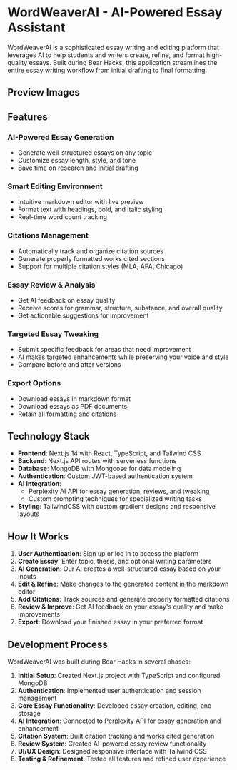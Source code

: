 # WordWeaverAI - AI-Powered Essay Assistant

WordWeaverAI is a sophisticated essay writing and editing platform that leverages AI to help students and writers create, refine, and format high-quality essays. Built during Bear Hacks, this application streamlines the entire essay writing workflow from initial drafting to final formatting.

## Preview Images

## Features

### AI-Powered Essay Generation
- Generate well-structured essays on any topic
- Customize essay length, style, and tone
- Save time on research and initial drafting

### Smart Editing Environment
- Intuitive markdown editor with live preview
- Format text with headings, bold, and italic styling
- Real-time word count tracking

### Citations Management
- Automatically track and organize citation sources
- Generate properly formatted works cited sections
- Support for multiple citation styles (MLA, APA, Chicago)

### Essay Review & Analysis
- Get AI feedback on essay quality
- Receive scores for grammar, structure, substance, and overall quality
- Get actionable suggestions for improvement

### Targeted Essay Tweaking
- Submit specific feedback for areas that need improvement
- AI makes targeted enhancements while preserving your voice and style
- Compare before and after versions

### Export Options
- Download essays in markdown format
- Download essays as PDF documents
- Retain all formatting and citations

## Technology Stack

- **Frontend**: Next.js 14 with React, TypeScript, and Tailwind CSS
- **Backend**: Next.js API routes with serverless functions
- **Database**: MongoDB with Mongoose for data modeling
- **Authentication**: Custom JWT-based authentication system
- **AI Integration**:
  - Perplexity AI API for essay generation, reviews, and tweaking
  - Custom prompting techniques for specialized writing tasks
- **Styling**: TailwindCSS with custom gradient designs and responsive layouts

## How It Works

1. **User Authentication**: Sign up or log in to access the platform
2. **Create Essay**: Enter topic, thesis, and optional writing parameters
3. **AI Generation**: Our AI creates a well-structured essay based on your inputs
4. **Edit & Refine**: Make changes to the generated content in the markdown editor
5. **Add Citations**: Track sources and generate properly formatted citations
6. **Review & Improve**: Get AI feedback on your essay's quality and make improvements
7. **Export**: Download your finished essay in your preferred format

## Development Process

WordWeaverAI was built during Bear Hacks in several phases:

1. **Initial Setup**: Created Next.js project with TypeScript and configured MongoDB
2. **Authentication**: Implemented user authentication and session management
3. **Core Essay Functionality**: Developed essay creation, editing, and storage
4. **AI Integration**: Connected to Perplexity API for essay generation and enhancement
5. **Citation System**: Built citation tracking and works cited generation
6. **Review System**: Created AI-powered essay review functionality
7. **UI/UX Design**: Designed responsive interface with Tailwind CSS
8. **Testing & Refinement**: Tested all features and refined user experience